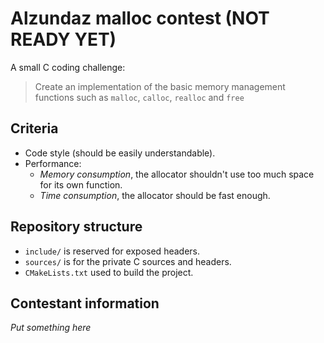 Alzundaz malloc contest (NOT READY YET)
=======================================

A small C coding challenge:

> Create an implementation of the basic memory management functions such as `malloc`, `calloc`, `realloc` and `free`

Criteria
--------

* Code style (should be easily understandable).
* Performance:
  * *Memory consumption*, the allocator shouldn't use too much space for its own function.
  * *Time consumption*, the allocator should be fast enough.

Repository structure
--------------------

* `include/` is reserved for exposed headers.
* `sources/` is for the private C sources and headers.
* `CMakeLists.txt` used to build the project.

Contestant information
----------------------

*Put something here*